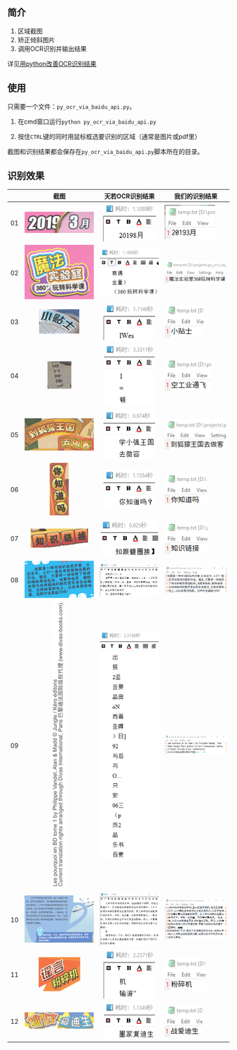 ## 简介

1. 区域截图
2. 矫正倾斜图片
3. 调用OCR识别并输出结果

详见[用python改善OCR识别结果](http://www.xuchengjing.cn/用python改善OCR识别结果/)

## 使用

只需要一个文件：`py_ocr_via_baidu_api.py`。

1. 在cmd窗口运行`python py_ocr_via_baidu_api.py `

2. 按住`CTRL`键的同时用鼠标框选要识别的区域（通常是图片或pdf里）

   

截图和识别结果都会保存在`py_ocr_via_baidu_api.py`脚本所在的目录。

## 识别效果

|      |           截图            |       天若OCR识别结果        | 我们的识别结果              |
| :--: | :-----------------------: | :--------------------------: | --------------------------- |
|  01  | ![img](README/test01.png) | ![img](README/test01_tr.png) | ![img](README/test01_x.png) |
|  02  | ![img](README/test02.png) | ![img](README/test02_tr.png) | ![img](README/test02_x.png) |
|  03  | ![img](README/test03.png) | ![img](README/test03_tr.png) | ![img](README/test03_x.png) |
|  04  | ![img](README/test04.png) | ![img](README/test04_tr.png) | ![img](README/test04_x.png) |
|  05  | ![img](README/test05.png) | ![img](README/test05_tr.png) | ![img](README/test05_x.png) |
|  06  | ![img](README/test06.png) | ![img](README/test06_tr.png) | ![img](README/test06_x.png) |
|  07  | ![img](README/test07.png) | ![img](README/test07_tr.png) | ![img](README/test07_x.png) |
|  08  | ![img](README/test08.png) | ![img](README/test08_tr.png) | ![img](README/test08_x.png) |
|  09  | ![img](README/test09.png) | ![img](README/test09_tr.png) | ![img](README/test09_x.png) |
|  10  | ![img](README/test10.png) | ![img](README/test10_tr.png) | ![img](README/test10_x.png) |
|  11  | ![img](README/test11.png) | ![img](README/test11_tr.png) | ![img](README/test11_x.png) |
|  12  | ![img](README/test12.png) | ![img](README/test12_tr.png) | ![img](README/test12_x.png) |

